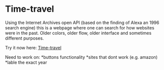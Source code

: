# Time-travel
Using the Internet Archives open API (based on the finding of Alexa an 1996 search engine) this is a webpage where one can search for how websites were in the past. Older colors, older flow, older interface and sometimes different purposes. 

Try it now here: [Time-travel](http://oryano.github.io/Time-travel)

Need to work on:
*buttons functionality
*sites that dont work (e.g. amazon)
*lable the exact year
